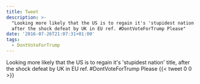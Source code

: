 ```yaml
---
title: Tweet
description: >-
  "Looking more likely that the US is to regain it's 'stupidest nation' title,
  after the shock defeat by UK in EU ref. #DontVoteForTrump Please"
date: '2016-07-26T21:07:31+01:00'
tags:
  - DontVoteForTrump
---
```

Looking more likely that the US is to regain it's 'stupidest nation' title, after the shock defeat by UK in EU ref. #DontVoteForTrump Please
      {{< tweet 0 0 >}}
    
